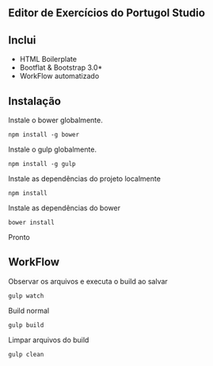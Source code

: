 ## Editor de Exercícios do Portugol Studio

## Inclui

* HTML Boilerplate
* Bootflat & Bootstrap 3.0* 
* WorkFlow automatizado

## Instalação

Instale o bower globalmente.
```
npm install -g bower
```

Instale o gulp globalmente.
```
npm install -g gulp
```

Instale as dependências do projeto localmente
```
npm install
```

Instale as dependências do bower
```
bower install
```

Pronto

## WorkFlow

Observar os arquivos e executa o build ao salvar
```
gulp watch
```

Build normal
```
gulp build
```

Limpar arquivos do build
```
gulp clean
```

